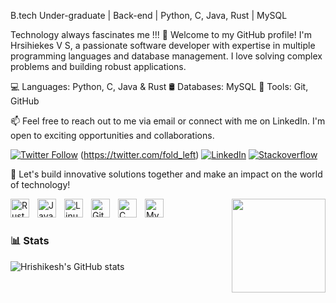 B.tech Under-graduate | Back-end | Python, C, Java, Rust | MySQL

Technology always fascinates me !!!
👋 Welcome to my GitHub profile! I'm Hrsihiekes V S, a passionate software developer with expertise in multiple programming languages and database management. I love solving complex problems and building robust applications.

💻 Languages: Python, C, Java & Rust
🛢️ Databases: MySQL
🔨 Tools: Git, GitHub

📫 Feel free to reach out to me via email or connect with me on LinkedIn. I'm open to exciting opportunities and collaborations.

[![Twitter Follow](https://img.shields.io/twitter/follow/Hrishikesh_V_S?style=social)](https://twitter.com/intent/follow?screen_name=Hrishikesh_V_S) 
(https://twitter.com/fold_left)
[![LinkedIn ](https://img.shields.io/github/followers/hrishikeshvs?label=Follow&style=social)](https://github.com/hrishikeshvs) 
[![Stackoverflow](https://github.com/Rishit-dagli/Rishit-dagli/blob/master/badges/stackoverflow.svg)](https://stackoverflow.com/users/11878567/rishit-dagli)

🌟 Let's build innovative solutions together and make an impact on the world of technology!

<img align='right' src='https://github.com/Rishit-dagli/Rishit-dagli/blob/master/images/octocat-anime.gif' width='150"'>

<img align="left" alt="Rust" width="30px" style="padding-right:10px;" src="https://cdn.jsdelivr.net/gh/devicons/devicon/icons/rust/rust-plain.svg" />
<img align="left" alt="Java" width="30px" style="padding-right:10px;" src="https://cdn.jsdelivr.net/gh/devicons/devicon/icons/java/java-original.svg"/>
<img align="left" alt="Linux" width="30px" style="padding-right:10px;" src="https://cdn.jsdelivr.net/gh/devicons/devicon/icons/linux/linux-original.svg" />
<img align="left" alt="GitHub" width="30px" style="padding-right:10px;" src="https://cdn.jsdelivr.net/gh/devicons/devicon/icons/github/github-original.svg" />
<img align="left" alt="C" width="30px" style="padding-right:10px;" src="https://cdn.jsdelivr.net/gh/devicons/devicon/icons/c/c-original.svg" />
<img align="left" alt="MySql" width="30px" style="padding-right:10px;"src="https://cdn.jsdelivr.net/gh/devicons/devicon/icons/mysql/mysql-original-wordmark.svg" />
          


     
          
<link rel="stylesheet" href="https://cdn.jsdelivr.net/gh/devicons/devicon@v2.15.1/devicon.min.css">
          

<br />

#



### 📊 Stats
![Hrishikesh's GitHub stats](https://github-readme-stats.vercel.app/api?username=hrishikeshvs&show_icons=true&theme=gruvbox)





